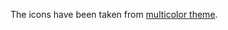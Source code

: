 The icons have been taken from [multicolor theme](https://github.com/lcpz/awesome-copycats/tree/master/themes/multicolor/icons).
